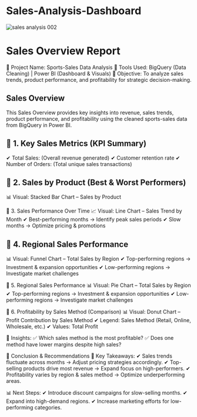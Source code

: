 # Sales-Analysis-Dashboard
![sales analysis 002](https://github.com/user-attachments/assets/9a202e9a-dc02-422f-b6a4-29a6fc765e9b)


# Sales Overview Report
📍 Project Name: Sports-Sales Data Analysis
📍 Tools Used: BigQuery (Data Cleaning) | Power BI (Dashboard & Visuals)
📍 Objective: To analyze sales trends, product performance, and profitability for strategic decision-making.

## Sales Overview
This Sales Overview provides key insights into revenue, sales trends, product performance, and profitability using the cleaned sports-sales data from BigQuery in Power BI.

## 📌 1. Key Sales Metrics (KPI Summary)
✔ Total Sales:  (Overall revenue generated)
✔ Customer retention rate
✔ Number of Orders: (Total unique sales transactions)

## 📌 2. Sales by Product (Best & Worst Performers)
📊 Visual: Stacked Bar Chart – Sales by Product

📌 3. Sales Performance Over Time
📈 Visual: Line Chart – Sales Trend by Month
✔ Best-performing months → Identify peak sales periods
✔ Slow months → Optimize pricing & promotions

## 📌 4. Regional Sales Performance
📊 Visual: Funnel Chart – Total Sales by Region
✔ Top-performing regions → Investment & expansion opportunities
✔ Low-performing regions → Investigate market challenges

📌 5. Regional Sales Performance
📊 Visual: Pie Chart – Total Sales by Region
✔ Top-performing regions → Investment & expansion opportunities
✔ Low-performing regions → Investigate market challenges

📌 6. Profitability by Sales Method (Comparison)
📊 Visual: Donut Chart – Profit Contribution by Sales Method
✔ Legend: Sales Method (Retail, Online, Wholesale, etc.)
✔ Values: Total Profit

🔎 Insights:
✅ Which sales method is the most profitable?
✅ Does one method have lower margins despite high sales?

📌 Conclusion & Recommendations
🚀 Key Takeaways:
✔ Sales trends fluctuate across months → Adjust pricing strategies accordingly.
✔ Top-selling products drive most revenue → Expand focus on high-performers.
✔ Profitability varies by region & sales method → Optimize underperforming areas.

📊 Next Steps:
✔ Introduce discount campaigns for slow-selling months.
✔ Expand into high-demand regions.
✔ Increase marketing efforts for low-performing categories.

